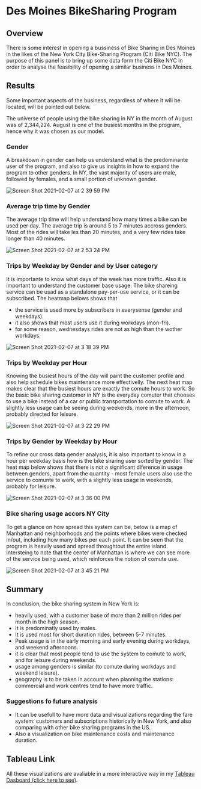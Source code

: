# Des Moines BikeSharing Program

## Overview

There is some interest in opening a bussiness of Bike Sharing in Des Moines in the likes of the New York City Bike-Sharing Program (Citi Bike NYC).
The purpose of this panel is to bring up some data form the Citi Bike NYC in order to analyse the feasibility of opening a similar business in Des Moines.

## Results

Some important aspects of the business, regardless of where it will be located, will be pointed out below.

The universe of people using the bike sharing in NY in the month of August was of 2,344,224. August is one of the busiest months in the program, hence why it was chosen as our model.

### Gender
A breakdown in gender can help us understand what is the predominante user of the program, and also to give us insights in how to expand the program to other genders.
In NY, the vast majority of users are male, followed by females, and a small portion of unknown gender.

![Screen Shot 2021-02-07 at 2 39 59 PM](https://user-images.githubusercontent.com/72593264/107158860-5b9a3680-6952-11eb-9cef-15b7f01d82df.png)

### Average trip time by Gender

The average trip time will help understand how many times a bike can be used per day.
The average trip is around 5 to 7 minutes accross genders. Most of the rides will take les than 20 minutes, and a very few rides take longer than 40 minutes.

![Screen Shot 2021-02-07 at 2 53 24 PM](https://user-images.githubusercontent.com/72593264/107159220-3f979480-6954-11eb-8e01-4bd853254299.png)

### Trips by Weekday by Gender and by User category

It is importante to know what days of the week has more traffic. Also it is important to understand the customer base usage. The bike shareing service can be usad as a standalone pay-per-use service, or it can be subscribed.
The heatmap belows shows that
- the service is used more by subscribers in everysense (gender and weekdays).
- it also shows that most users use it during workdays (mon-fri).
- for some reason, wednesdays rides are not as high than the wother workdays.

![Screen Shot 2021-02-07 at 3 18 39 PM](https://user-images.githubusercontent.com/72593264/107159770-c5690f00-6957-11eb-9e34-f02e98d9c835.png)

### Trips by Weekday per Hour

Knowing the busiest hours of the day will paint the customer profile and also help schedule bikes maintenance more effectivelly.
The next heat map makes clear that the busiest hours are exactly the comute hours to work. So the basic bike sharing customer in NY is the everyday comuter that chooses to use a bike instead of a car or public transportation to comute  to work. A slightly less usage can be seeing during weekends, more in the afternoon, probably directed for leisure.

![Screen Shot 2021-02-07 at 3 22 29 PM](https://user-images.githubusercontent.com/72593264/107159862-4cb68280-6958-11eb-8d4f-eea2cc471218.png)

### Trips by Gender by Weekday by Hour

To refine our cross data gender analysis, it is also important to know in a hour per weekday basis how is the bike sharing user sorted by gender.
The heat map below shows that there is not a significant diference in usage between genders, apart from the quantity - most female users also use the service to comunte to work, with a slightly less usage in weekends, probably for leisure.

![Screen Shot 2021-02-07 at 3 36 00 PM](https://user-images.githubusercontent.com/72593264/107160164-2f82b380-695a-11eb-9115-420bb040db52.png)

### Bike sharing usage accors NY City

To get a glance on how spread this system can be, below is a map of Manhattan and neighborhoods and the points where bikes were checked in/out, including how many bikes per each point.
It can be seen that the program is heavily used and spread throughtout the entire island.
Intersteing to note that the center of Manhattan is where we can see more of the service being used, which reinforces the notion of comute use.

![Screen Shot 2021-02-07 at 3 45 21 PM](https://user-images.githubusercontent.com/72593264/107160383-7f15af00-695b-11eb-8d29-0d30c1a7fc3f.png)

## Summary

In conclusion, the bike sharing system in New York is:
- heavily used, with a customer base of more than 2 million rides per month in the high season.
- It is predominatly used by males.
- It is used most for short duration rides, between 5-7 minutes.
- Peak usage is in the early morning and early evening during workdays, and weekend afternoons.
- it is clear that most people tend to use the system to comute to work, and for leisure during weekends.
- usage among genders is similar (to comute during workdays and weekend leisure).
- geography is to be taken in account when planning the stations: commercial and work centres tend to have more traffic.

### Suggestions fo future analysis

- It can be usefull to have more data and visualizations regarding the fare system: customers and subscriptions historically in New York, and also comparing with other bike sharing programs in the US.
- Also a visualization on bike maintenance costs and maintenance duration.

## Tableau Link
All these visualizations are avaliable in a more interactive way in my [Tableau Dasboard (click here to see)](https://public.tableau.com/profile/osvaldo4632#!/vizhome/Tableau_16127366967310/NYCCitiBikeSharingStory).
